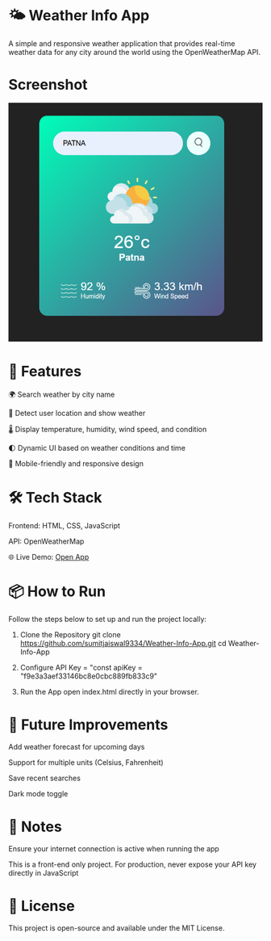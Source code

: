 # 🌤️ Weather Info App
 
 
A simple and responsive weather application that provides real-time weather data for any city around the world using the OpenWeatherMap API.


# Screenshot

![App Screenshot](screenshot/s1.png)

# 🚀 Features

🌍 Search weather by city name

📍 Detect user location and show weather

🌡️ Display temperature, humidity, wind speed, and condition

🌓 Dynamic UI based on weather conditions and time

📱 Mobile-friendly and responsive design



# 🛠️ Tech Stack

Frontend: HTML, CSS, JavaScript

API: OpenWeatherMap

🌐 Live Demo: [Open App](https://dainty-kringle-9459d6.netlify.app/)

# 📦 How to Run

Follow the steps below to set up and run the project locally:

1. Clone the Repository
   git clone https://github.com/sumitjaiswal9334/Weather-Info-App.git
   cd Weather-Info-App
   
2. Configure API Key
    = "const apiKey = "f9e3a3aef33146bc8e0cbc889fb833c9"
   
3. Run the App
   open index.html directly in your browser.


# 🧠 Future Improvements

Add weather forecast for upcoming days

Support for multiple units (Celsius, Fahrenheit)

Save recent searches

Dark mode toggle



# 📌 Notes

Ensure your internet connection is active when running the app

This is a front-end only project. For production, never expose your API key directly in JavaScript



# 📃 License

This project is open-source and available under the MIT License.


